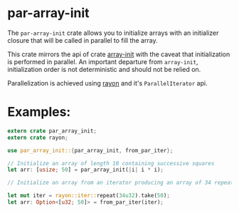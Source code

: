 # par-array-init
The `par-array-init` crate allows you to initialize arrays with an initializer closure that will be called in parallel to fill the array.

This crate mirrors the api of crate [array-init](https://crates.io/crates/array-init) with the caveat that initialization is performed in parallel.
An important departure from `array-init`, initialization order is not deterministic and should not be relied on.

Parallelization is achieved using [rayon](https://https://crates.io/crates/rayon) and it's `ParallelIterator` api.

# Examples:
```rust
extern crate par_array_init;
extern crate rayon;

use par_array_init::{par_array_init, from_par_iter};

// Initialize an array of length 10 containing successive squares
let arr: [usize; 50] = par_array_init(|i| i * i);

// Initialize an array from an iterator producing an array of 34 repeated

let mut iter = rayon::iter::repeat(34u32).take(50);
let arr: Option<[u32; 50]> = from_par_iter(iter);
```
